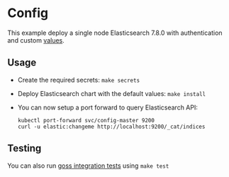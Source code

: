 # Config

This example deploy a single node Elasticsearch 7.8.0 with authentication and
custom [values][].


## Usage

* Create the required secrets: `make secrets`

* Deploy Elasticsearch chart with the default values: `make install`

* You can now setup a port forward to query Elasticsearch API:

  ```
  kubectl port-forward svc/config-master 9200
  curl -u elastic:changeme http://localhost:9200/_cat/indices
  ```


## Testing

You can also run [goss integration tests][] using `make test`


[goss integration tests]: https://github.com/elastic/helm-charts/tree/7.8/elasticsearch/examples/config/test/goss.yaml
[values]: https://github.com/elastic/helm-charts/tree/7.8/elasticsearch/examples/config/values.yaml
